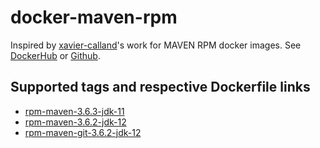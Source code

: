 docker-maven-rpm
====================

Inspired by [xavier-calland](https://github.com/xavier-calland)'s work for MAVEN RPM docker images. See [DockerHub](https://hub.docker.com/r/xaviercalland/docker-maven-rpm) or [Github](https://github.com/xavier-calland/docker-maven-rpm).

## Supported tags and respective Dockerfile links

* [rpm-maven-3.6.3-jdk-11](https://github.com/yazaiez/docker-maven-rpm/blob/master/rpm-maven-3.6.3-jdk-11/Dockerfile)
* [rpm-maven-3.6.2-jdk-12](https://github.com/yazaiez/docker-maven-rpm/blob/master/rpm-maven-3.6.2-jdk-12/Dockerfile)
* [rpm-maven-git-3.6.2-jdk-12](https://github.com/yazaiez/docker-maven-rpm/blob/master/rpm-maven-git-3.6.2-jdk-12/Dockerfile)
